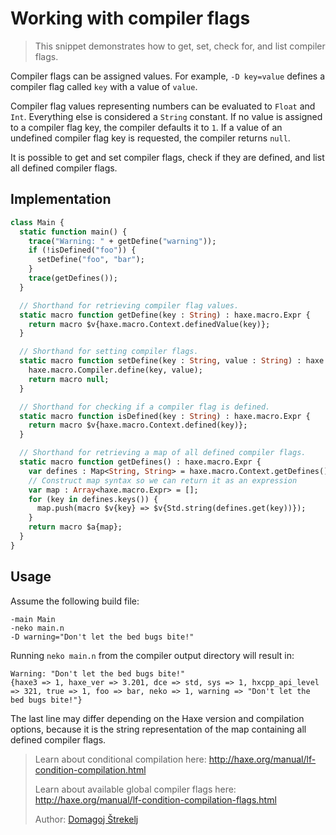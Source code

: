 [tags]: / "conditional-compilation,macro-function"

# Working with compiler flags

> This snippet demonstrates how to get, set, check for, and list compiler flags.

Compiler flags can be assigned values. For example, `-D key=value` defines a compiler flag called `key` with a value of `value`.

Compiler flag values representing numbers can be evaluated to `Float` and `Int`. Everything else is considered a `String` constant. If no value is assigned to a compiler flag key, the compiler defaults it to `1`. If a value of an undefined compiler flag key is requested, the compiler returns `null`.

It is possible to get and set compiler flags, check if they are defined, and list all defined compiler flags.

## Implementation
```haxe
class Main {
  static function main() {
    trace("Warning: " + getDefine("warning"));
    if (!isDefined("foo")) {
      setDefine("foo", "bar");
    }
    trace(getDefines());
  }

  // Shorthand for retrieving compiler flag values.
  static macro function getDefine(key : String) : haxe.macro.Expr {
    return macro $v{haxe.macro.Context.definedValue(key)};
  }

  // Shorthand for setting compiler flags.
  static macro function setDefine(key : String, value : String) : haxe.macro.Expr {
    haxe.macro.Compiler.define(key, value);
    return macro null;
  }

  // Shorthand for checking if a compiler flag is defined.
  static macro function isDefined(key : String) : haxe.macro.Expr {
    return macro $v{haxe.macro.Context.defined(key)};
  }

  // Shorthand for retrieving a map of all defined compiler flags.
  static macro function getDefines() : haxe.macro.Expr {
    var defines : Map<String, String> = haxe.macro.Context.getDefines();
    // Construct map syntax so we can return it as an expression
    var map : Array<haxe.macro.Expr> = [];
    for (key in defines.keys()) {
      map.push(macro $v{key} => $v{Std.string(defines.get(key))});
    }
    return macro $a{map};
  }
}
```

## Usage

Assume the following build file:

```
-main Main
-neko main.n
-D warning="Don't let the bed bugs bite!"
```

Running `neko main.n` from the compiler output directory will result in:

```
Warning: "Don't let the bed bugs bite!"
{haxe3 => 1, haxe_ver => 3.201, dce => std, sys => 1, hxcpp_api_level => 321, true => 1, foo => bar, neko => 1, warning => "Don't let the bed bugs bite!"}
```

The last line may differ depending on the Haxe version and compilation options, because it is the string representation of the map containing all defined compiler flags.

> Learn about conditional compilation here: <http://haxe.org/manual/lf-condition-compilation.html>
>
> Learn about available global compiler flags here: <http://haxe.org/manual/lf-condition-compilation-flags.html>
>
> Author: [Domagoj Štrekelj](http://github.com/dstrekelj)
